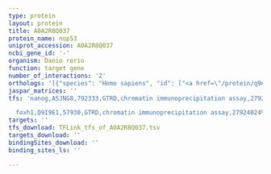 ```yaml
---
type: protein
layout: protein
title: A0A2R8Q037
protein_name: nop53
uniprot_accession: A0A2R8Q037
ncbi_gene_id: '-'
organism: Danio rerio
function: target gene
number_of_interactions: '2'
orthologs: '[{"species": "Homo sapiens", "id": ["<a href=\"/protein/q9nzm5\">Q9NZM5</a>"]}, {"species": "Mus musculus", "id": ["<a href=\"/protein/q8bk35\">Q8BK35</a>"]}, {"species": "Rattus norvegicus", "id": ["<a href=\"/protein/q6qln3\">Q6QLN3</a>"]}, {"species": "Drosophila melanogaster", "id": ["<a href=\"/protein/q9w3c2\">Q9W3C2</a>"]}, {"species": "Caenorhabditis elegans", "id": ["<a href=\"/protein/q9neu5\">Q9NEU5</a>"]}, {"species": "Saccharomyces cerevisiae", "id": ["<a href=\"/protein/q12080\">Q12080</a>"]}]'
jaspar_matrices: ''
tfs: 'nanog,A5JNG8,792333,GTRD,chromatin immunoprecipitation assay,27924024%5Buid%5D,No

  foxh1,Q9I9E1,57930,GTRD,chromatin immunoprecipitation assay,27924024%5Buid%5D,No'
targets: ''
tfs_download: TFLink_tfs_of_A0A2R8Q037.tsv
targets_download: ''
bindingSites_download: ''
binding_sites_ls: ''

---
```

